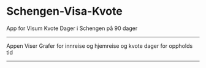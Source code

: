 # Schengen-Visa-Kvote
App for Visum Kvote Dager i Schengen på 90 dager

---------

Appen Viser Grafer 
for innreise og hjemreise
og kvote dager for oppholds tid

--------
